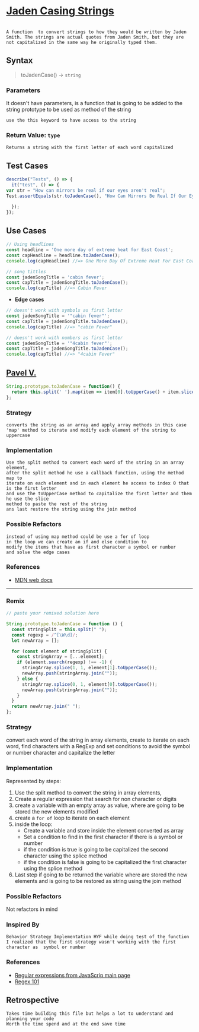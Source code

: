 # [Jaden Casing Strings]([link-to-challenge](https://www.codewars.com/kata/5390bac347d09b7da40006f6/javascript))

```

A function  to convert strings to how they would be written by Jaden Smith. The strings are actual quotes from Jaden Smith, but they are not capitalized in the same way he originally typed them.
```

## Syntax

> toJadenCase() -> `string`

### Parameters

It doesn't have parameters, is a function that is going to be added to the string prototype to be used 
as method of the string

```
use the this keyword to have access to the string
```

### Return Value: `type`

```
Returns a string with the first letter of each word capitalized 
```

## Test Cases

```js
describe("Tests", () => {
  it("test", () => {
var str = "How can mirrors be real if our eyes aren't real";
Test.assertEquals(str.toJadenCase(), "How Can Mirrors Be Real If Our Eyes Aren't Real");

  });
});

```

## Use Cases

```js
// Using headlines 
const headline = 'One more day of extreme heat for East Coast';
const capHeadline = headline.toJadenCase();
console.log(capHeadline) //=> One More Day Of Extreme Heat For East Coast

// song tittles 
const jadenSongTitle = 'cabin fever';
const capTitle = jadenSongTitle.toJadenCase();
console.log(capTitle) //=> Cabin Fever
```
* **Edge cases**

```js
// doesn't work with symbols as first letter
const jadenSongTitle = '"cabin fever"';
const capTitle = jadenSongTitle.toJadenCase();
console.log(capTitle) //=> "cabin Fever"

// doesn't work with numbers as first letter
const jadenSongTitle = '"4cabin fever"';
const capTitle = jadenSongTitle.toJadenCase();
console.log(capTitle) //=> "4cabin Fever"
```

## [Pavel V.]([link-to-user](https://www.codewars.com/users/Pavel%20V.))

```js
String.prototype.toJadenCase = function() {
  return this.split(' ').map(item => item[0].toUpperCase() + item.slice(1)).join(' ')
};
```

### Strategy

```
converts the string as an array and apply array methods in this case 'map' method to iterate and modify each element of the string to uppercase
```

### Implementation

```
Use the split method to convert each word of the string in an array element,
after the split method he use a callback function, using the method map to 
iterate on each element and in each element he access to index 0 that is the first letter
and use the toUpperCase method to capitalize the first letter and them he use the slice
method to paste the rest of the string
ans last restore the string using the join method  

```

### Possible Refactors

```
instead of using map method could be use a for of loop
in the loop we can create an if and else condition to 
modify the items that have as first character a symbol or number
and solve the edge cases 

```

### References

* [MDN web docs](https://developer.mozilla.org/en-US/docs/Web/JavaScript/Reference/Global_Objects/String#instance_methods)

---

### Remix

```js
// paste your remixed solution here

String.prototype.toJadenCase = function () {
  const stringSplit = this.split(" ");
  const regexp = /^[\W\d]/;
  let newArray = [];

  for (const element of stringSplit) {
    const stringArray = [...element];
    if (element.search(regexp) !== -1) {
      stringArray.splice(1, 1, element[1].toUpperCase());
      newArray.push(stringArray.join(""));
    } else {
      stringArray.splice(0, 1, element[0].toUpperCase());
      newArray.push(stringArray.join(""));
    }
  }
  return newArray.join(" ");
};
```

### Strategy

convert each word of the string in array elements, create to iterate on each word, find characters with a RegExp and set conditions to avoid the symbol or number character and capitalize the letter

### Implementation

Represented by steps:

1. Use the split method to convert the string in array elements,
2. Create a regular expression that search for non character or digits
3. create a variable with an empty array as value, where are going to be stored the new elements modified
4. create a `for of` loop to iterate on each element
5. inside the loop:
   * Create a variable and store inside the element converted as array
   * Set a condition to find in the first character if there is a symbol or number
   * if the condition is true is going to be capitalized the second character using the splice method
   * if the condition is false is going to be capitalized the first character using the splice method  
6. Last step if going to be returned the variable where are stored the new elements and is going to be restored as string using the join method

### Possible Refactors

Not refactors in mind

### Inspired By

```
Behavior Strategy Implementation HYF while doing test of the function I realized that the first strategy wasn't working with the first character as  symbol or number
```

### References

* [Regular expressions from JavaScrip main page](https://javascript.info/regular-expressions)
* [Regex 101](https://regex101.com/)
  
## Retrospective

```
Takes time building this file but helps a lot to understand and planning your code
Worth the time spend and at the end save time
```
